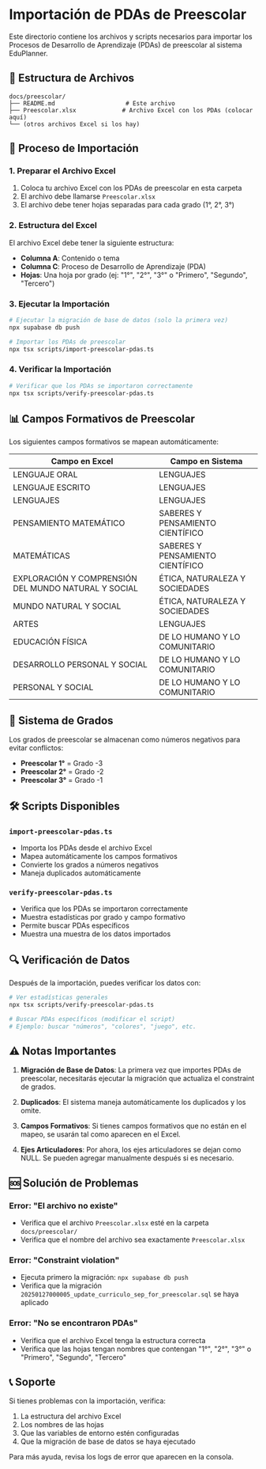 # Importación de PDAs de Preescolar

Este directorio contiene los archivos y scripts necesarios para importar los Procesos de Desarrollo de Aprendizaje (PDAs) de preescolar al sistema EduPlanner.

## 📁 Estructura de Archivos

```
docs/preescolar/
├── README.md                    # Este archivo
├── Preescolar.xlsx             # Archivo Excel con los PDAs (colocar aquí)
└── (otros archivos Excel si los hay)
```

## 🚀 Proceso de Importación

### 1. Preparar el Archivo Excel

1. Coloca tu archivo Excel con los PDAs de preescolar en esta carpeta
2. El archivo debe llamarse `Preescolar.xlsx`
3. El archivo debe tener hojas separadas para cada grado (1°, 2°, 3°)

### 2. Estructura del Excel

El archivo Excel debe tener la siguiente estructura:

- **Columna A**: Contenido o tema
- **Columna C**: Proceso de Desarrollo de Aprendizaje (PDA)
- **Hojas**: Una hoja por grado (ej: "1°", "2°", "3°" o "Primero", "Segundo", "Tercero")

### 3. Ejecutar la Importación

```bash
# Ejecutar la migración de base de datos (solo la primera vez)
npx supabase db push

# Importar los PDAs de preescolar
npx tsx scripts/import-preescolar-pdas.ts
```

### 4. Verificar la Importación

```bash
# Verificar que los PDAs se importaron correctamente
npx tsx scripts/verify-preescolar-pdas.ts
```

## 📊 Campos Formativos de Preescolar

Los siguientes campos formativos se mapean automáticamente:

| Campo en Excel | Campo en Sistema |
|----------------|------------------|
| LENGUAJE ORAL | LENGUAJES |
| LENGUAJE ESCRITO | LENGUAJES |
| LENGUAJES | LENGUAJES |
| PENSAMIENTO MATEMÁTICO | SABERES Y PENSAMIENTO CIENTÍFICO |
| MATEMÁTICAS | SABERES Y PENSAMIENTO CIENTÍFICO |
| EXPLORACIÓN Y COMPRENSIÓN DEL MUNDO NATURAL Y SOCIAL | ÉTICA, NATURALEZA Y SOCIEDADES |
| MUNDO NATURAL Y SOCIAL | ÉTICA, NATURALEZA Y SOCIEDADES |
| ARTES | LENGUAJES |
| EDUCACIÓN FÍSICA | DE LO HUMANO Y LO COMUNITARIO |
| DESARROLLO PERSONAL Y SOCIAL | DE LO HUMANO Y LO COMUNITARIO |
| PERSONAL Y SOCIAL | DE LO HUMANO Y LO COMUNITARIO |

## 🔢 Sistema de Grados

Los grados de preescolar se almacenan como números negativos para evitar conflictos:

- **Preescolar 1°** = Grado -3
- **Preescolar 2°** = Grado -2  
- **Preescolar 3°** = Grado -1

## 🛠️ Scripts Disponibles

### `import-preescolar-pdas.ts`
- Importa los PDAs desde el archivo Excel
- Mapea automáticamente los campos formativos
- Convierte los grados a números negativos
- Maneja duplicados automáticamente

### `verify-preescolar-pdas.ts`
- Verifica que los PDAs se importaron correctamente
- Muestra estadísticas por grado y campo formativo
- Permite buscar PDAs específicos
- Muestra una muestra de los datos importados

## 🔍 Verificación de Datos

Después de la importación, puedes verificar los datos con:

```bash
# Ver estadísticas generales
npx tsx scripts/verify-preescolar-pdas.ts

# Buscar PDAs específicos (modificar el script)
# Ejemplo: buscar "números", "colores", "juego", etc.
```

## ⚠️ Notas Importantes

1. **Migración de Base de Datos**: La primera vez que importes PDAs de preescolar, necesitarás ejecutar la migración que actualiza el constraint de grados.

2. **Duplicados**: El sistema maneja automáticamente los duplicados y los omite.

3. **Campos Formativos**: Si tienes campos formativos que no están en el mapeo, se usarán tal como aparecen en el Excel.

4. **Ejes Articuladores**: Por ahora, los ejes articuladores se dejan como NULL. Se pueden agregar manualmente después si es necesario.

## 🆘 Solución de Problemas

### Error: "El archivo no existe"
- Verifica que el archivo `Preescolar.xlsx` esté en la carpeta `docs/preescolar/`
- Verifica que el nombre del archivo sea exactamente `Preescolar.xlsx`

### Error: "Constraint violation"
- Ejecuta primero la migración: `npx supabase db push`
- Verifica que la migración `20250127000005_update_curriculo_sep_for_preescolar.sql` se haya aplicado

### Error: "No se encontraron PDAs"
- Verifica que el archivo Excel tenga la estructura correcta
- Verifica que las hojas tengan nombres que contengan "1°", "2°", "3°" o "Primero", "Segundo", "Tercero"

## 📞 Soporte

Si tienes problemas con la importación, verifica:

1. La estructura del archivo Excel
2. Los nombres de las hojas
3. Que las variables de entorno estén configuradas
4. Que la migración de base de datos se haya ejecutado

Para más ayuda, revisa los logs de error que aparecen en la consola.
